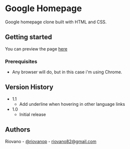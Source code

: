 # Google Homepage

Google homepage clone built with HTML and CSS.

## Getting started

You can preview the page [here](https://vantrant.github.io/google-homepage/)

### Prerequisites

* Any browser will do, but in this case i'm using Chrome.

## Version History
  
* 1.1
    * Add underline when hovering in other language links
* 1.0
    * Initial release

## Authors

Riovano - [@riovanop](https://www.instagram.com/riovanop/) - riovano82@gmail.com <br />
